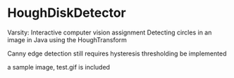 HoughDiskDetector
=================

Varsity: Interactive computer vision assignment
Detecting circles in an image in Java using the HoughTransform

Canny edge detection still requires hysteresis thresholding be implemented

a sample image, test.gif is included
